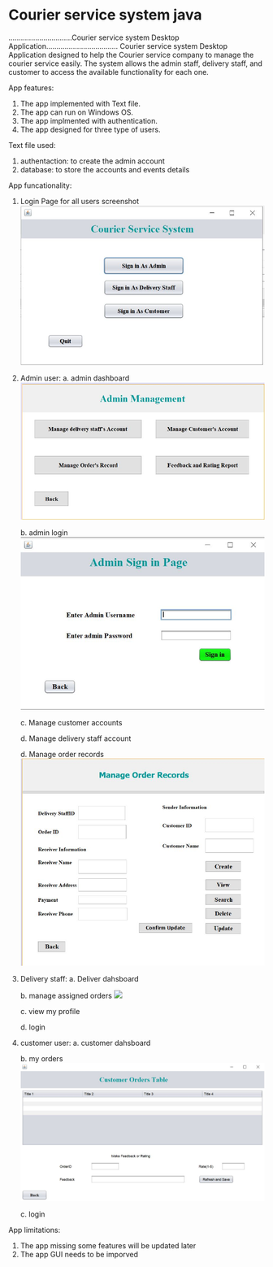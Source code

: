 # Courier service system java

...............................Courier service system Desktop Application...................................
Courier service system Desktop Application designed to help the Courier service company to manage the courier service easily. The system allows the admin staff, delivery staff, and customer to access the available functionality for each one. 



App features: 
1. The app implemented with Text file.
2. The app can run on Windows OS.
3. The app implmented with authentication.
4. The app designed for three type of users.

Text file used: 
  1. authentaction: to create the admin account
  2. database: to store the accounts and events details

App funcationality:
1. Login Page for all users
screenshot
![](mainpage.JPG) 

2. Admin user:
   a. admin dashboard
   ![](adminpanel.JPG) 
   
   b. admin login
    ![](adminlogin.JPG) 
    
   c. Manage customer accounts
    
   d. Manage delivery staff account
   
   d. Manage order records
   ![](manageOrders.JPG) 


3. Delivery staff:
   a. Deliver dahsboard
 
   b. manage assigned orders
    ![](aasignedorders.JPG) 
    
    
   c. view my profile
   
   d. login
 
4. customer user:
   a. customer dahsboard
 
   b. my orders
    ![](customerorders.JPG) 
    
   c. login
    
    
App limitations: 
 1. The app missing some features will be updated later
 2. The app GUI needs to be imporved 
 

 
    
    
    
    

